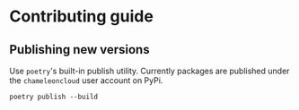 # Contributing guide

## Publishing new versions

Use `poetry`'s built-in publish utility. Currently packages are published under the `chameleoncloud` user account on PyPi.

```shell
poetry publish --build
```
